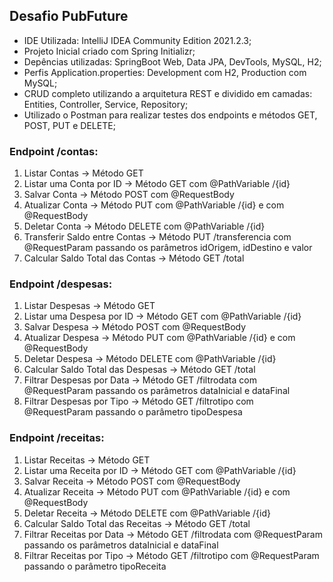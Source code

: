 <h2>Desafio PubFuture</h2>

<ul>
    <li>IDE Utilizada: IntelliJ IDEA Community Edition 2021.2.3;</li>
    <li>Projeto Inicial criado com Spring Initializr;</li>
    <li>Depências utilizadas: SpringBoot Web, Data JPA, DevTools, MySQL, H2;</li>
    <li>Perfis Application.properties: Development com H2, Production com MySQL;</li>
    <li>CRUD completo utilizando a arquitetura REST e dividido em camadas: Entities, Controller, Service, Repository;</li>
    <li>Utilizado o Postman para realizar testes dos endpoints e métodos GET, POST, PUT e DELETE;</li>
</ul>
<h3>Endpoint /contas:</h3>

<ol>
    <li>Listar Contas -> Método GET</li>
    <li>Listar uma Conta por ID -> Método GET com @PathVariable /{id}</li>
    <li>Salvar Conta -> Método POST com @RequestBody</li>
    <li>Atualizar Conta -> Método PUT com @PathVariable /{id} e com @RequestBody</li>
    <li>Deletar Conta -> Método DELETE com @PathVariable /{id}</li>
    <li>Transferir Saldo entre Contas -> Método PUT /transferencia com @RequestParam passando os parâmetros idOrigem, idDestino e valor</li>
    <li>Calcular Saldo Total das Contas -> Método GET /total</li>
</ol>

<h3>Endpoint /despesas:</h3>

<ol>
    <li>Listar Despesas -> Método GET</li>
    <li>Listar uma Despesa por ID -> Método GET com @PathVariable /{id}</li>
    <li>Salvar Despesa -> Método POST com @RequestBody</li>
    <li>Atualizar Despesa -> Método PUT com @PathVariable /{id} e com @RequestBody</li>
    <li>Deletar Despesa -> Método DELETE com @PathVariable /{id}</li>
    <li>Calcular Saldo Total das Despesas -> Método GET /total</li>
    <li>Filtrar Despesas por Data -> Método GET /filtrodata com @RequestParam passando os parâmetros dataInicial e dataFinal</li>
    <li>Filtrar Despesas por Tipo -> Método GET /filtrotipo com @RequestParam passando o parâmetro tipoDespesa</li>
</ol>

<h3>Endpoint /receitas:</h3>
<ol>
    <li>Listar Receitas -> Método GET</li>
    <li>Listar uma Receita por ID -> Método GET com @PathVariable /{id}</li>
    <li>Salvar Receita -> Método POST com @RequestBody</li>
    <li>Atualizar Receita -> Método PUT com @PathVariable /{id} e com @RequestBody</li>
    <li>Deletar Receita -> Método DELETE com @PathVariable /{id}</li>
    <li>Calcular Saldo Total das Receitas -> Método GET /total</li>
    <li>Filtrar Receitas por Data -> Método GET /filtrodata com @RequestParam passando os parâmetros dataInicial e dataFinal</li>
    <li>Filtrar Receitas por Tipo -> Método GET /filtrotipo com @RequestParam passando o parâmetro tipoReceita</li>
</ol>
